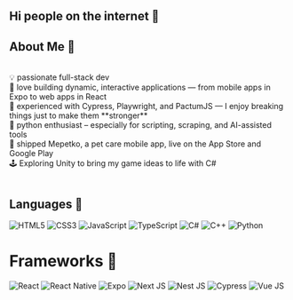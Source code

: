 ## Hi people on the internet 👋<br>

## About Me 🤘
<br>
    💡 passionate full-stack dev<br>
    🧠 love building dynamic, interactive applications — from mobile apps in Expo to web apps in React<br>
    🧪 experienced with Cypress, Playwright, and PactumJS — I enjoy breaking things just to make them **stronger**<br>
    🐍 python enthusiast – especially for scripting, scraping, and AI-assisted tools<br> 
    🚀 shipped Mepetko, a pet care mobile app, live on the App Store and Google Play<br>
    🕹️ Exploring Unity to bring my game ideas to life with C#<br>
  <br>

## Languages 🔧
![HTML5](https://img.shields.io/badge/html5-%23E34F26.svg?style=for-the-badge&logo=html5&logoColor=white)
![CSS3](https://img.shields.io/badge/CSS3-1572B6?style=for-the-badge&logo=css3&logoColor=white)
![JavaScript](https://img.shields.io/badge/javascript-%23323330.svg?style=for-the-badge&logo=javascript&logoColor=%23F7DF1E)
![TypeScript](https://img.shields.io/badge/typescript-%23007ACC.svg?style=for-the-badge&logo=typescript&logoColor=white)
![C#](https://img.shields.io/badge/C%23-239120?style=for-the-badge&logo=c-sharp&logoColor=white)
![C++](https://img.shields.io/badge/c++-%2300599C.svg?style=for-the-badge&logo=c%2B%2B&logoColor=white)
![Python](https://img.shields.io/badge/python-3670A0?style=for-the-badge&logo=python&logoColor=ffdd54)

# Frameworks 🔧
![React](https://img.shields.io/badge/react-%2320232a.svg?style=for-the-badge&logo=react&logoColor=%2361DAFB)
![React Native](https://img.shields.io/badge/react_native-%2320232a.svg?style=for-the-badge&logo=react&logoColor=%2361DAFB)
![Expo](https://img.shields.io/badge/expo-1C1E24?style=for-the-badge&logo=expo&logoColor=#D04A37)
![Next JS](https://img.shields.io/badge/Next-black?style=for-the-badge&logo=next.js&logoColor=white)
![Nest JS](https://img.shields.io/badge/nestjs-E0234E?style=for-the-badge&logo=nestjs&logoColor=white)
![Cypress](https://img.shields.io/badge/-cypress-%23E5E5E5?style=for-the-badge&logo=cypress&logoColor=058a5e)
![Vue JS](https://img.shields.io/badge/Vue.js-35495E?style=for-the-badge&logo=vuedotjs&logoColor=4FC08D)
